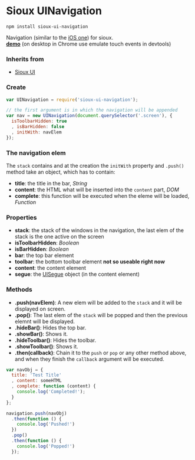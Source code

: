 # Sioux UINavigation

``` batch
npm install sioux-ui-navigation
```

Navigation (similar to the [iOS one](http://developer.apple.com/library/ios/#documentation/UIKit/Reference/UINavigationController_Class/Reference/Reference.html)) for sioux.<br>
__[demo](http://felix.lovassy.hu/projects/gellert/sioux/navexample/)__ (on desktop in Chrome use emulate touch events in devtools)

### Inherits from
* [Sioux UI](https://github.com/gerhardberger/sioux-ui)

### Create
``` js
var UINavigation = require('sioux-ui-navigation');

// the first argument is in which the navigation will be appended
var nav = new UINavigation(document.querySelector('.screen'), {
  isToolbarHidden: true
  , isBarHidden: false
  , initWith: navElem
});
```

### The navigation elem
The `stack` contains and at the creation the `initWith` property and `.push()` method take an object, which has to contain:
* __title__: the title in the bar, _String_
* __content__: the HTML what will be inserted into the `content` part, _DOM_
* __complete__: this function will be executed when the eleme will be loaded, _Function_

### Properties
* __stack__: the stack of the windows in the navigation, the last elem of the stack is the one active on the screen
* __isToolbarHidden__: _Boolean_
* __isBarHidden__: _Boolean_
* __bar__: the top bar element
* __toolbar__: the bottom toolbar element __not so useable right now__
* __content__: the content element
* __segue__: the [UISegue](https://github.com/gerhardberger/sioux-ui-segue) object (in the content element)

### Methods
* __.push(navElem)__: A new elem will be added to the `stack` and it will be displayed on screen.
* __.pop()__: The last elem of the `stack` will be popped and then the previous elemnt will be displayed.
* __.hideBar()__: Hides the top bar.
* __.showBar()__: Shows it.
* __.hideToolbar()__: Hides the toolbar.
* __.showToolbar()__: Shows it.
* __.then(callback)__: Chain it to the `push` or `pop` or any other method above, and when they finish the `callback` argument will be executed.

``` js
var navObj = {
  title: 'Test Title'
  , content: someHTML
  , complete: function (content) {
    console.log('Completed!');
  }
};

navigation.push(navObj)
  .then(function () {
    console.log('Pushed!')
  })
  .pop()
  .then(function () {
    console.log('Popped!')
  });
```
